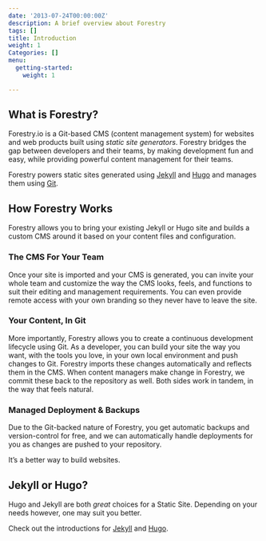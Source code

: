 ```yaml
---
date: '2013-07-24T00:00:00Z'
description: A brief overview about Forestry
tags: []
title: Introduction
weight: 1
Categories: []
menu:
  getting-started:
    weight: 1

---
```

## What is Forestry?

Forestry.io is a Git-based CMS (content management system) for websites and web products built using *static site generators*. Forestry bridges the gap between developers and their teams, by making development fun and easy, while providing powerful content management for their teams.

Forestry powers static sites generated using [Jekyll](https://jekyllrb.com) and [Hugo](https://gohugo.io) and manages them using [Git](https://github.com).

## How Forestry Works

Forestry allows you to bring your existing Jekyll or Hugo site and builds a custom CMS around it based on your content files and configuration.

### The CMS For Your Team

Once your site is imported and your CMS is generated, you can invite your whole team and customize the way the CMS looks, feels, and functions to suit their editing and management requirements. You can even provide remote access with your own branding so they never have to leave the site.

### Your Content, In Git

More importantly, Forestry allows you to create a continuous development lifecycle using Git. As a developer, you can build your site the way you want, with the tools you love, in your own local environment and push changes to Git. Forestry imports these changes automatically and reflects them in the CMS. When content managers make change in Forestry, we commit these back to the repository as well. Both sides work in tandem, in the way that feels natural.

### Managed Deployment & Backups

Due to the Git-backed nature of Forestry, you get automatic backups and version-control for free, and we can automatically handle deployments for you as changes are pushed to your repository.

It’s a better way to build websites.

## Jekyll or Hugo?

Hugo and Jekyll are both *great* choices for a Static Site. Depending on your needs however, one may suit you better.

Check out the introductions for [Jekyll](/docs/developing-with-jekyll/intro) and [Hugo](/docs/developing-with-hugo/intro).
